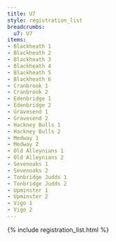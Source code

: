 ```yaml
---
title: U7
style: registration_list
breadcrumbs:
  u7: U7
items:
- Blackheath 1
- Blackheath 2
- Blackheath 3
- Blackheath 4
- Blackheath 5
- Blackheath 6
- Cranbrook 1
- Cranbrook 2
- Edenbridge 1
- Edenbridge 2
- Gravesend 1
- Gravesend 2
- Hackney Bulls 1
- Hackney Bulls 2
- Medway 1
- Medway 2
- Old Alleynians 1
- Old Alleynians 2
- Sevenoaks 1
- Sevenoaks 2
- Tonbridge Judds 1
- Tonbridge Judds 2
- Upminster 1
- Upminster 2
- Vigo 1
- Vigo 2
---
```


{% include registration_list.html %}
